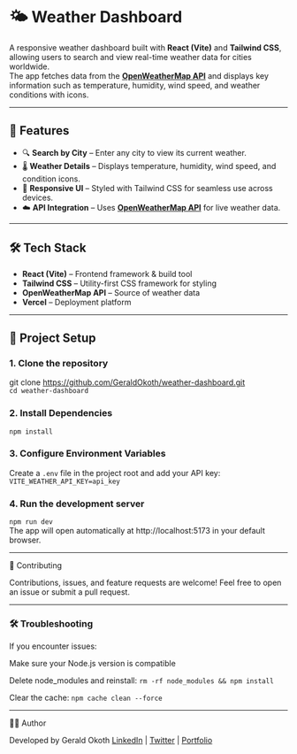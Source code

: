 # 🌤️ Weather Dashboard

A responsive weather dashboard built with **React (Vite)** and **Tailwind CSS**, allowing users to search and view real-time weather data for cities worldwide.  
The app fetches data from the [**OpenWeatherMap API**](https://openweathermap.org/api) and displays key information such as temperature, humidity, wind speed, and weather conditions with icons.

---

## 🚀 Features

- 🔍 **Search by City** – Enter any city to view its current weather.
- 🌡️ **Weather Details** – Displays temperature, humidity, wind speed, and condition icons.
- 📱 **Responsive UI** – Styled with Tailwind CSS for seamless use across devices.
- ☁️ **API Integration** – Uses [**OpenWeatherMap API**](https://openweathermap.org/api) for live weather data.

---

## 🛠️ Tech Stack

- **React (Vite)** – Frontend framework & build tool
- **Tailwind CSS** – Utility-first CSS framework for styling
- **OpenWeatherMap API** – Source of weather data
- **Vercel** – Deployment platform

---

## 📂 Project Setup

### 1. Clone the repository

git clone https://github.com/GeraldOkoth/weather-dashboard.git  
`cd weather-dashboard`

### 2. Install Dependencies

`npm install`

### 3. Configure Environment Variables

Create a `.env` file in the project root and add your API key:
`VITE_WEATHER_API_KEY=api_key`

### 4. Run the development server

`npm run dev`  
The app will open automatically at http://localhost:5173 in your default browser.

---

🤝 Contributing

Contributions, issues, and feature requests are welcome!
Feel free to open an issue or submit a pull request.

---

### 🛠️ Troubleshooting

If you encounter issues:

Make sure your Node.js version is compatible

Delete node_modules and reinstall:
`rm -rf node_modules && npm install`

Clear the cache:
`npm cache clean --force`

---

👨‍💻 Author

Developed by Gerald Okoth
[LinkedIn](https://www.linkedin.com/in/geraldokoth/) | [Twitter](https://x.com/gerald_okothKE) | [Portfolio](https://geraldokoth.vercel.app/)  
